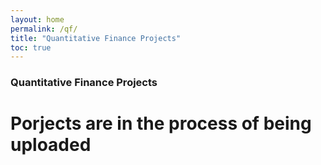 ```yaml
---
layout: home
permalink: /qf/
title: "Quantitative Finance Projects"
toc: true
---
```


### Quantitative Finance Projects 

# Porjects are in the process of being uploaded 